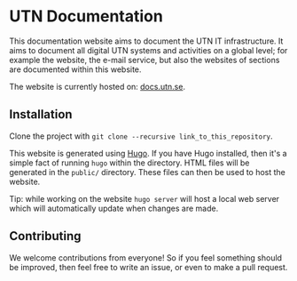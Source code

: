 # UTN Documentation

This documentation website aims to document the UTN IT infrastructure. It aims
to document all digital UTN systems and activities on a global level; for
example the website, the e-mail service, but also the websites of sections are
documented within this website.

The website is currently hosted on:
[docs.utn.se](https://docs.utn.se/introduction/).

## Installation

Clone the project with `git clone --recursive link_to_this_repository`.

This website is generated using [Hugo](https://gohugo.io). If you have Hugo installed,
then it's a simple fact of running `hugo` within the directory. HTML files will
be generated in the `public/` directory. These files can then be used to host
the website.

Tip: while working on the website `hugo server` will host a local web server
which will automatically update when changes are made.

## Contributing

We welcome contributions from everyone! So if you feel something should be
improved, then feel free to write an issue, or even to make a pull request.
